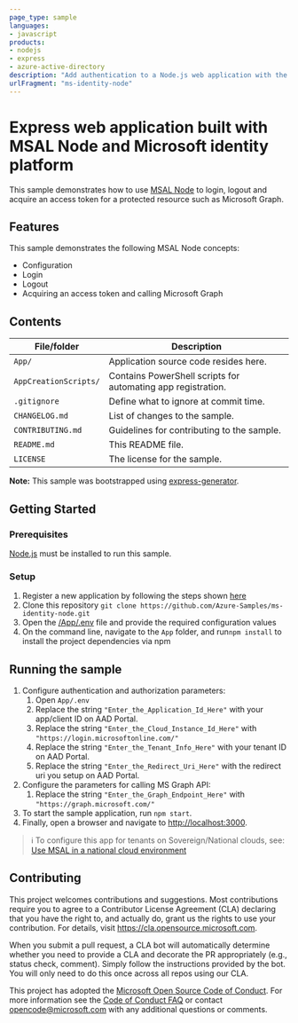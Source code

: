 ```yaml
---
page_type: sample
languages:
- javascript
products:
- nodejs
- express
- azure-active-directory
description: "Add authentication to a Node.js web application with the Microsoft Authentication Library for Node.js (MSAL Node)."
urlFragment: "ms-identity-node"
---
```


# Express web application built with MSAL Node and Microsoft identity platform

This sample demonstrates how to use [MSAL Node](https://www.npmjs.com/package/@azure/msal-node) to login, logout and acquire an access token for a protected resource such as Microsoft Graph.

## Features

This sample demonstrates the following MSAL Node concepts:

- Configuration
- Login
- Logout
- Acquiring an access token and calling Microsoft Graph

## Contents

| File/folder       | Description                                |
|-------------------|--------------------------------------------|
| `App/`            | Application source code resides here.      |
| `AppCreationScripts/` | Contains PowerShell scripts for automating app registration.      |
| `.gitignore`      | Define what to ignore at commit time.      |
| `CHANGELOG.md`    | List of changes to the sample.             |
| `CONTRIBUTING.md` | Guidelines for contributing to the sample. |
| `README.md`       | This README file.                          |
| `LICENSE`         | The license for the sample.                |

**Note:** This sample was bootstrapped using [express-generator](https://expressjs.com/en/starter/generator.html).

## Getting Started

### Prerequisites

[Node.js](https://nodejs.org/en/) must be installed to run this sample.

### Setup

1. Register a new application by following the steps shown [here](https://docs.microsoft.com/azure/active-directory/develop/web-app-quickstart?pivots=devlang-nodejs-msal#step-1-register-your-application)
1. Clone this repository `git clone https://github.com/Azure-Samples/ms-identity-node.git`
1. Open the [/App/.env](./App/.env) file and provide the required configuration values
1. On the command line, navigate to the `App` folder, and run`npm install` to install the project dependencies via npm

## Running the sample

1. Configure authentication and authorization parameters:
   1. Open `App/.env`
   1. Replace the string `"Enter_the_Application_Id_Here"` with your app/client ID on AAD Portal.
   1. Replace the string `"Enter_the_Cloud_Instance_Id_Here"` with `"https://login.microsoftonline.com/"`
   1. Replace the string `"Enter_the_Tenant_Info_Here"` with your tenant ID on AAD Portal.
   1. Replace the string `"Enter_the_Redirect_Uri_Here"` with the redirect uri you setup on AAD Portal.
1. Configure the parameters for calling MS Graph API:
   1. Replace the string `"Enter_the_Graph_Endpoint_Here"` with `"https://graph.microsoft.com/"`
1. To start the sample application, run `npm start`.
1. Finally, open a browser and navigate to [http://localhost:3000](http://localhost:3000).

> :information_source: To configure this app for tenants on Sovereign/National clouds, see: [Use MSAL in a national cloud environment](https://docs.microsoft.com/azure/active-directory/develop/msal-national-cloud)

## Contributing

This project welcomes contributions and suggestions.  Most contributions require you to agree to a
Contributor License Agreement (CLA) declaring that you have the right to, and actually do, grant us
the rights to use your contribution. For details, visit <https://cla.opensource.microsoft.com>.

When you submit a pull request, a CLA bot will automatically determine whether you need to provide
a CLA and decorate the PR appropriately (e.g., status check, comment). Simply follow the instructions
provided by the bot. You will only need to do this once across all repos using our CLA.

This project has adopted the [Microsoft Open Source Code of Conduct](https://opensource.microsoft.com/codeofconduct/).
For more information see the [Code of Conduct FAQ](https://opensource.microsoft.com/codeofconduct/faq/) or
contact [opencode@microsoft.com](mailto:opencode@microsoft.com) with any additional questions or comments.
